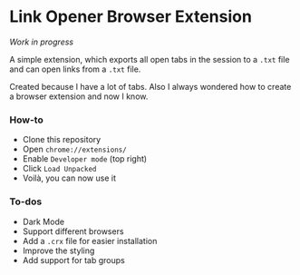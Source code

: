 # Link Opener Browser Extension

*Work in progress*

A simple extension, which exports all open tabs in the session to a `.txt` file and can open links from a `.txt` file.

Created because I have a lot of tabs. Also I always wondered how to create a browser extension and now I know.

### How-to
- Clone this repository
- Open `chrome://extensions/`
- Enable `Developer mode` (top right)
- Click `Load Unpacked`
- Voilà, you can now use it

### To-dos
- Dark Mode
- Support different browsers
- Add a `.crx` file for easier installation
- Improve the styling
- Add support for tab groups

